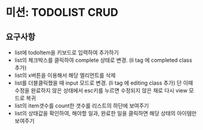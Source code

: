 # 미션: TODOLIST CRUD

## 요구사항
- list에 todoItem을 키보드로 입력하여 추가하기
- list의 체크박스를 클릭하여 complete 상태로 변경. (li tag 에 completed class 추가)
- list의 x버튼을 이용해서 해당 엘리먼트를 삭제
- list를 더블클릭했을 때 input 모드로 변경. (li tag 에 editing class 추가) 단 이때 수정을 완료하지 않은 상태에서 esc키를 누르면 수정되지 않은 채로 다시 view 모드로 복귀
- list의 item갯수를 count한 갯수를 리스트의 하단에 보여주기
- list의 상태값을 확인하여, 해야할 일과, 완료한 일을 클릭하면 해당 상태의 아이템만 보여주기
